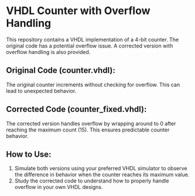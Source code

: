 # VHDL Counter with Overflow Handling
This repository contains a VHDL implementation of a 4-bit counter.  The original code has a potential overflow issue. A corrected version with overflow handling is also provided.

## Original Code (counter.vhdl):
The original counter increments without checking for overflow. This can lead to unexpected behavior.

## Corrected Code (counter_fixed.vhdl):
The corrected version handles overflow by wrapping around to 0 after reaching the maximum count (15). This ensures predictable counter behavior.

## How to Use:
1. Simulate both versions using your preferred VHDL simulator to observe the difference in behavior when the counter reaches its maximum value.
2. Study the corrected code to understand how to properly handle overflow in your own VHDL designs.